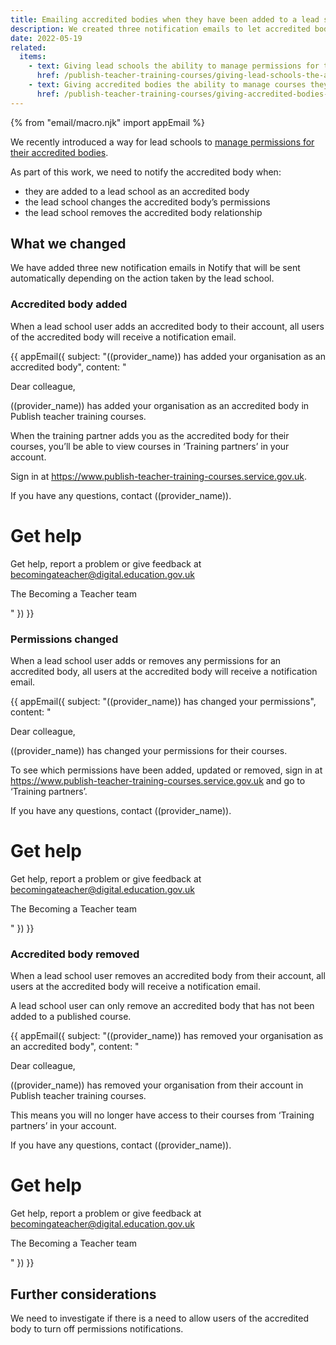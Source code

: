 ```yaml
---
title: Emailing accredited bodies when they have been added to a lead school or their permissions have changed
description: We created three notification emails to let accredited bodies know about changes to permissions
date: 2022-05-19
related:
  items:
    - text: Giving lead schools the ability to manage permissions for their accredited bodies
      href: /publish-teacher-training-courses/giving-lead-schools-the-ability-to-manage-permissions-for-their-accredited-bodies/
    - text: Giving accredited bodies the ability to manage courses they ratify
      href: /publish-teacher-training-courses/giving-accredited-bodies-the-ability-to-manage-courses-they-ratify/
---
```


{% from "email/macro.njk" import appEmail %}

<!-- markdownlint-disable MD001 MD025 -->

We recently introduced a way for lead schools to [manage permissions for their accredited bodies](/publish-teacher-training-courses/giving-lead-schools-the-ability-to-manage-permissions-for-their-accredited-bodies/).

As part of this work, we need to notify the accredited body when:

- they are added to a lead school as an accredited body
- the lead school changes the accredited body’s permissions
- the lead school removes the accredited body relationship

## What we changed

We have added three new notification emails in Notify that will be sent automatically depending on the action taken by the lead school.

### Accredited body added

When a lead school user adds an accredited body to their account, all users of the accredited body will receive a notification email.

{{ appEmail({
  subject: "((provider_name)) has added your organisation as an accredited body",
  content: "

Dear colleague,

((provider_name)) has added your organisation as an accredited body in Publish teacher training courses.

When the training partner adds you as the accredited body for their courses, you’ll be able to view courses in ‘Training partners’ in your account.

Sign in at https://www.publish-teacher-training-courses.service.gov.uk.

If you have any questions, contact ((provider_name)).

# Get help

Get help, report a problem or give feedback at becomingateacher@digital.education.gov.uk

The Becoming a Teacher team

  "
}) }}

### Permissions changed

When a lead school user adds or removes any permissions for an accredited body, all users at the accredited body will receive a notification email.

{{ appEmail({
  subject: "((provider_name)) has changed your permissions",
  content: "

Dear colleague,

((provider_name)) has changed your permissions for their courses.

To see which permissions have been added, updated or removed, sign in at https://www.publish-teacher-training-courses.service.gov.uk and go to ‘Training partners’.

If you have any questions, contact ((provider_name)).

# Get help

Get help, report a problem or give feedback at becomingateacher@digital.education.gov.uk

The Becoming a Teacher team

  "
}) }}

### Accredited body removed

When a lead school user removes an accredited body from their account, all users at the accredited body will receive a notification email.

A lead school user can only remove an accredited body that has not been added to a published course.

{{ appEmail({
  subject: "((provider_name)) has removed your organisation as an accredited body",
  content: "

Dear colleague,

((provider_name)) has removed your organisation from their account in Publish teacher training courses.

This means you will no longer have access to their courses from ‘Training partners’ in your account.

If you have any questions, contact ((provider_name)).

# Get help

Get help, report a problem or give feedback at becomingateacher@digital.education.gov.uk

The Becoming a Teacher team

  "
}) }}


## Further considerations

We need to investigate if there is a need to allow users of the accredited body to turn off permissions notifications.

<!-- markdownlint-enable MD001 MD025 -->
